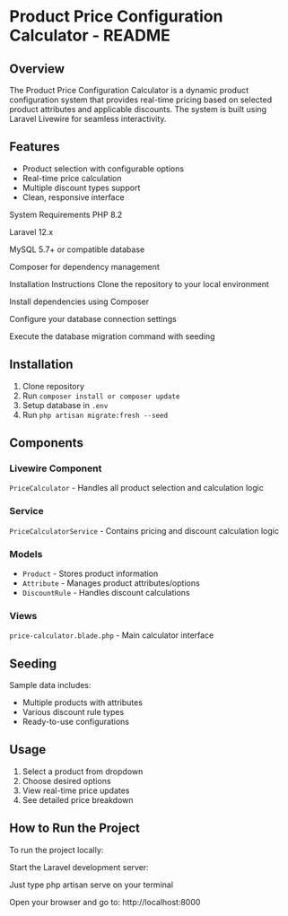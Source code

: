 # Product Price Configuration Calculator - README

## Overview
The Product Price Configuration Calculator is a dynamic product configuration system that provides real-time pricing based on selected product attributes and applicable discounts. The system is built using Laravel Livewire for seamless interactivity.

## Features
- Product selection with configurable options
- Real-time price calculation
- Multiple discount types support
- Clean, responsive interface


System Requirements
PHP 8.2

Laravel 12.x 

MySQL 5.7+ or compatible database

Composer for dependency management

Installation Instructions
Clone the repository to your local environment

Install dependencies using Composer

Configure your database connection settings

Execute the database migration command with seeding


## Installation
1. Clone repository
2. Run `composer install or composer update`
3. Setup database in `.env`
4. Run `php artisan migrate:fresh --seed`

## Components

### Livewire Component
`PriceCalculator` - Handles all product selection and calculation logic

### Service
`PriceCalculatorService` - Contains pricing and discount calculation logic

### Models
- `Product` - Stores product information
- `Attribute` - Manages product attributes/options
- `DiscountRule` - Handles discount calculations

### Views
`price-calculator.blade.php` - Main calculator interface

## Seeding
Sample data includes:
- Multiple products with attributes
- Various discount rule types
- Ready-to-use configurations

## Usage
1. Select a product from dropdown
2. Choose desired options
3. View real-time price updates
4. See detailed price breakdown


## How to Run the Project
To run the project locally:

Start the Laravel development server:

Just type php artisan serve on your terminal
  
Open your browser and go to:
http://localhost:8000



